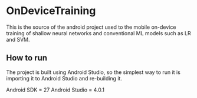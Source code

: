 # OnDeviceTraining

This is the source of the android project used to the mobile on-device training of shallow neural networks and conventional ML models such as LR and SVM.


## How to run

The project is built using Android Studio, so the simplest way to run it is importing it to Android Studio and re-building it.

Android SDK = 27
Android Studio = 4.0.1
